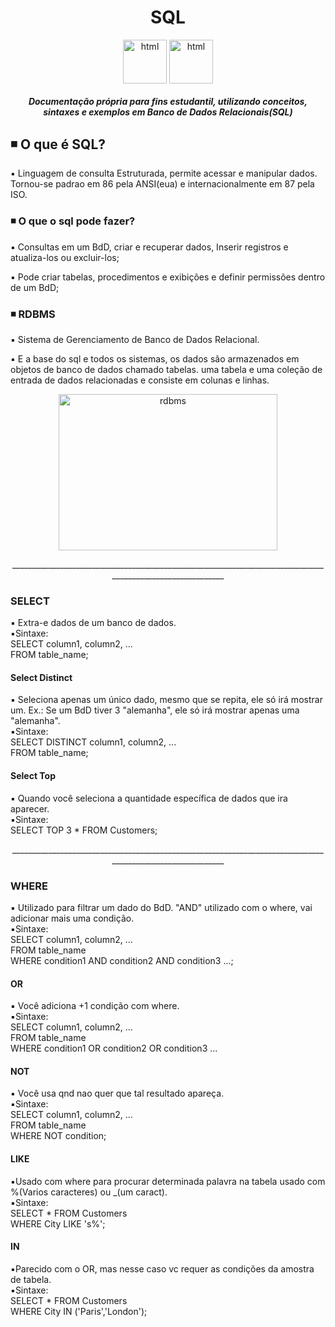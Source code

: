 <h1 align="center"> SQL </h1>
<div class="container">
  <div class="img" align=center>
    <img align=center alt="html" width=70 height=70 src="https://cdn.jsdelivr.net/gh/devicons/devicon/icons/microsoftsqlserver/microsoftsqlserver-plain.svg">
    <img align=center alt="html" width=70 height=70 src="https://cdn.jsdelivr.net/gh/devicons/devicon/icons/mysql/mysql-original-wordmark.svg">  
    <h5>Documentação própria para fins estudantil, utilizando conceitos, sintaxes e exemplos em Banco de Dados Relacionais(SQL)</h5>
  </div>
  <div class="OqE">
    <h2>◾ O que é SQL?</h2>
    <p>▪️ Linguagem de consulta Estruturada, permite acessar e manipular dados. Tornou-se padrao em 86 pela ANSI(eua) e internacionalmente em  87 pela ISO.</p>
    <h3>◾ O que o sql pode fazer?</h3>
    <p>▪️ Consultas em um BdD, criar e recuperar dados, Inserir registros e atualiza-los ou excluir-los;</p>
    <p>▪️ Pode criar tabelas, procedimentos e exibições e definir permissões dentro de um BdD;</p>
    <h3>◾ RDBMS</h3>
    <p>▪️  Sistema de Gerenciamento de Banco de Dados Relacional.</p>
    <p>▪️ E a base do sql e todos os sistemas, os dados são armazenados em objetos de banco de dados chamado tabelas. uma tabela e uma coleção de entrada de dados relacionadas e consiste em colunas e linhas.</p>
    <p align="center">
     <img alt="rdbms" width=350 height=250 src="https://3.bp.blogspot.com/--vWgzq6KD7U/WgNzgvTG7lI/AAAAAAAAANc/4BDJojntaaQT_5q-do0hF7bxaYqoUdzywCPcBGAYYCw/s1600/rdbms_example%2B%25281%2529.jpg" />
    </p>
  </div>
 <div align="center "class="linha">__________________________________________________________________________________________________________</div>
  <div class="Comandos">
    <div class="select">
     <h3>SELECT</h3>
     <p>▪️ Extra-e dados de um banco de dados.<br> ▪️Sintaxe:<br>
 SELECT column1, column2, ...<br>
 FROM table_name;</p>
   <h4>Select Distinct</h4>
     <p>▪️ Seleciona apenas um único dado, mesmo que se repita, ele só irá mostrar um. Ex.: Se um BdD tiver 3 "alemanha", ele só irá mostrar apenas uma "alemanha".<br> ▪️Sintaxe:<br>
 SELECT DISTINCT column1, column2, ...<br>
 FROM table_name;</p>
   <h4>Select Top</h4>
     <p>▪️ Quando você seleciona a quantidade específica de dados que ira aparecer.<br> ▪️Sintaxe:<br>
SELECT TOP 3 * FROM Customers;</p>
  </div>   
  </div>
  <div align="center "class="linha">__________________________________________________________________________________________________________</div>
  <div class="where">
   <h3>WHERE</h3>
     <p>▪️ Utilizado para filtrar um dado do BdD. "AND" utilizado com o where, vai adicionar mais uma condição.<br> ▪️Sintaxe:<br>
 SELECT column1, column2, ...<br>
 FROM table_name<br>
 WHERE condition1 AND condition2 AND condition3 ...;
  <h4>OR</h4>
     <p>▪️ Você adiciona +1 condição com where.<br> ▪️Sintaxe:<br>
 SELECT column1, column2, ...<br>
 FROM table_name<br>
 WHERE condition1 OR condition2 OR condition3 ...
  <h4>NOT</h4>
     <p>▪️ Você usa qnd nao quer que tal resultado apareça.<br> ▪️Sintaxe:<br>
 SELECT column1, column2, ...<br>
 FROM table_name<br>
 WHERE NOT condition;
  <h4>LIKE</h4>
     <p>▪️Usado com where para procurar determinada palavra na tabela usado com %(Varios caracteres)  ou _(um caract).<br> ▪️Sintaxe:<br>
  SELECT * FROM Customers<br>
 WHERE City LIKE 's%';
  <h4>IN</h4>
     <p>▪️Parecido com o OR, mas nesse caso vc requer as condições da amostra de tabela. <br> ▪️Sintaxe:<br>
 SELECT * FROM Customers<br>
 WHERE City IN ('Paris','London');
  </div>
</div>
